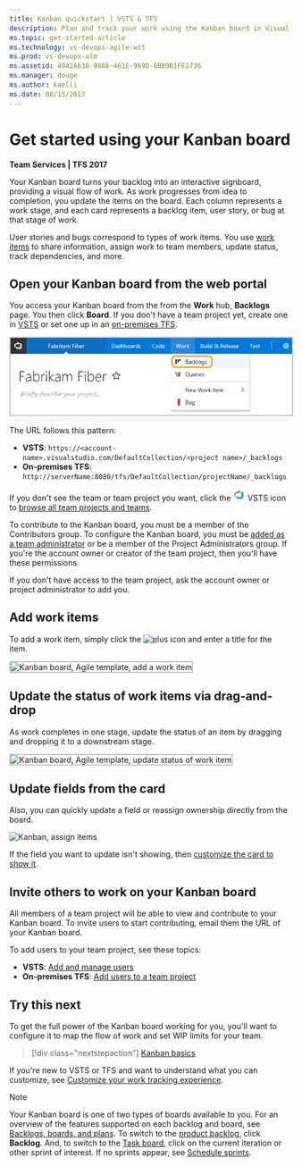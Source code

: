 ```yaml
---
title: Kanban quickstart | VSTS & TFS
description: Plan and track your work using the Kanban board in Visual Studio Team Services (VSTS) and Team Foundation Server (TFS)  
ms.topic: get-started-article  
ms.technology: vs-devops-agile-wit
ms.prod: vs-devops-alm
ms.assetid: 4942A638-9888-461E-969D-0BB9B1FE1736
ms.manager: douge
ms.author: kaelli
ms.date: 08/15/2017
---
```


# Get started using your Kanban board

<b>Team Services | TFS 2017</b> 

Your Kanban board turns your backlog into an interactive signboard, providing a visual flow of work. As work progresses from idea to completion, you update the items on the board. Each column represents a work stage, and each card represents a backlog item, user story, or bug at that stage of work.  

User stories and bugs correspond to types of work items. You use  [work items](../backlogs/add-work-items.md) to share information, assign work to team members, update status, track dependencies, and more.

## Open your Kanban board from the web portal

You access your Kanban board from the from the **Work** hub, **Backlogs** page. You then click **Board**. If you don't have a team project yet, create one in [VSTS](../../accounts/set-up-vs.md) or set one up in an [on-premises TFS](../../accounts/create-team-project.md).  

<img src="../backlogs/_img/cyb-open-backlog-tfs-2017.png" alt="Web portal, choose Work hub, Backlogs" style="border: 2px solid #C3C3C3;" />   

The URL follows this pattern:  
- **VSTS**: ```https://<account-name>.visualstudio.com/DefaultCollection/<project name>/_backlogs```  
- **On-premises TFS**: ```http://serverName:8080/tfs/DefaultCollection/projectName/_backlogs```  
  
If you don't see the team or team project you want, click the ![VSTS icon](../_img/icons/project-icon.png) VSTS icon to [browse all team projects and teams](../../connect/account-home-pages.md). 

To contribute to the Kanban board, you must be a member of the Contributors group. To configure the Kanban board, you must be [added as a team administrator](../scale/add-team-administrator.md) or be a member of the Project Administrators group. If you're the account owner or creator of the team project, then you'll have these permissions.  

If you don't have access to the team project, ask the account owner or project administrator to add you.  

 
<!---
### TFS 2015, TFS 2013

<img src="../backlogs/_img/cyb-open-backlog-tfs-2015.png" alt="Open the backlog" style="border: 2px solid #C3C3C3;" />  

The URL follows this pattern:  
```http://serverName:8080/tfs/DefaultCollection/projectName/_backlogs```  

If you don't see the team or team project you want, open the team project/team drop-down menu and select the team project/team that you've recently visited. If you don't see the team or team project you want, choose **Browse all** to browse all team projects and teams. 

<img src="../_shared/_img/switch-team-project-2.png" alt="Choose another team from the team project menu" style="border: 2px solid #C3C3C3;" /> 

To view your Kanban board, click the **Board** link from the **Work>Backlogs** page. 

<img src="_img/kanban-basics-intro.png" alt="Kanban board, Agile template" style="border: 2px solid #C3C3C3;" />  
-->


<a id="add-work-items"> </a>
## Add work items 

To add a work item, simply click the ![plus icon](../_img/icons/add_icon.png) and enter a title for the item. 

<img src="_img/kanban-qs-add-new-item.png" alt="Kanban board, Agile template, add a work item" style="border: 2px solid #C3C3C3;" />  

<a id="update-status">  </a>
## Update the status of work items via drag-and-drop

<meta name="description" content="Kanban tools track progress" />

As work completes in one stage, update the status of an item by dragging and dropping it to a downstream stage. 

<img src="_img/ALM_CC_MoveCard.png" alt="Kanban board, Agile template, update status of work item" style="border: 2px solid #C3C3C3;" />  

## Update fields from the card 

Also, you can quickly update a field or reassign ownership directly from the board. 

![Kanban, assign items](_img/ALM_CC_UpdateFieldOnCard.png)

If the field you want to update isn't showing, then [customize the card to show it](../customize/customize-cards.md). 

## Invite others to work on your Kanban board 

All members of a team project will be able to view and contribute to your Kanban board. To invite users to start contributing, email them the URL of your Kanban board. 

To add users to your team project, see these topics:   
-  **VSTS**: [Add and manage users](../../accounts/add-account-users-assign-access-levels.md)   
-  **On-premises TFS**: [Add users to a team project](../../accounts/add-users.md)   


## Try this next 

To get the full power of the Kanban board working for you, you'll want to configure it to map the flow of work and set WIP limits for your team.   

> [!div class="nextstepaction"]
> [Kanban basics](kanban-basics.md)  


If you're new to VSTS or TFS and want to understand what you can customize, see [Customize your work tracking experience](../customize/customize-work.md). 

> [!NOTE]  
> Your Kanban board is one of two types of boards available to you. For an overview of the features supported on each backlog and board, see [Backlogs, boards, and plans](../backlogs-boards-plans.md). To switch to the [product backlog](../backlogs/create-your-backlog.md), click **Backlog**. And, to switch to the [Task board](../scrum/task-board.md), click on the current iteration or other sprint of interest. If no sprints appear, see [Schedule sprints](../scrum/define-sprints.md). 

<!--- 
Here are a few things you can do. See at a glance the estimated size of work for each item which displays at the bottom right of each card. Add items to your backlog in the first column. When priorities change, move items up and down within a column. And, as work completes in one stage, update the status of an item by dragging and dropping it to a downstream stage.

Each team can manage their backlog and customize their Kanban board. [Add teams](../scale/multiple-teams.md) when you assign specific feature areas to different teams for development. Each team can then manage their backlog and focus on how they will develop their deliverables. 

Here are some useful tips when working with the Kanban board:
- To quickly assign items to a team member, add the Assign To field to display on the cards (see [Customize cards](../customize/customize-cards.md))   
- Customize cards to show the fields you most care about  
- Add a swimlane to track high-priority work or track work which falls into different service level agreements (see [Swimlanes](expedite-work.md))   
- Highlight specific work items by color coding cards based on a field value or tag (see [Customize cards](../customize/customize-cards.md)) 
- If you use Scrumban, drag-and-drop cards onto a sprint to quickly assign them to a sprint.  




## Related notes 
 
>[!NOTE]  
><b>Feature availability: </b> You can [reorder items within a column](#reorder-cards) from VSTS and the web portal for TFS 2015.1 and later versions.   

Updating your Kanban board as work progresses helps keep you and your team in sync. Also, you'll be able to see and share the value stream your team is delivering to customers.

-->

 


 
 

